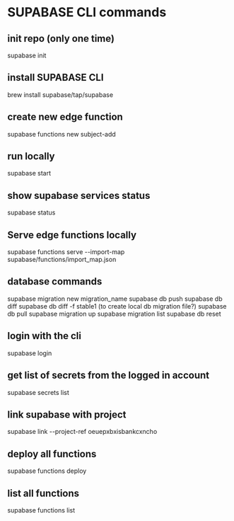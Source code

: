 # SUPABASE CLI commands

## init repo (only one time)
supabase init

## install SUPABASE CLI 
brew install supabase/tap/supabase

## create new edge function
supabase functions new subject-add

## run locally
supabase start

## show supabase services status
supabase status

## Serve edge functions locally
supabase functions serve --import-map supabase/functions/import_map.json

## database commands
supabase migration new migration_name
supabase db push
supabase db diff
supabase db diff -f stable1 (to create local db migration file?)
supabase db pull
supabase migration up
supabase migration list
supabase db reset

## login with the cli
supabase login

## get list of secrets from the logged in account
supabase secrets list

## link supabase with project
supabase link --project-ref oeuepxbxisbankcxncho

## deploy all functions 
supabase functions deploy

## list all functions
supabase functions list
